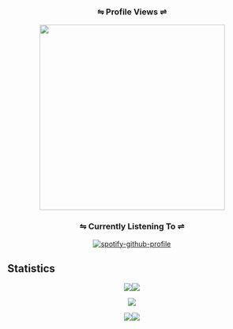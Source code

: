 <div id="profile-count">
    <h3 style="text-align: center" align="center">
    ⇋ Profile Views ⇌
    </h3>
  <p style="text-align: center" align="center">
    <img align="center" style="text-align: center" width=375px height="auto" class="image" src="https://profile-counter.glitch.me/BrenyQT/count.svg" /> 
  </p>

</div>

<div align="center">
 <h3 style="text-align: center" align="center">
    ⇋ Currently Listening To ⇌
    </h3> 

[![spotify-github-profile](https://spotify-github-profile.vercel.app/api/view?uid=ll8qm19yi39fwcl768ue3ph44&cover_image=true&theme=novatorem&show_offline=false&background_color=121212&interchange=false&bar_color=53b14f&bar_color_cover=false)](https://github.com/kittinan/spotify-github-profile)

</div>

## Statistics 
 
<div align="center">
 
 ![](http://github-profile-summary-cards.vercel.app/api/cards/stats?username=BrenyQT&theme=2060)![](http://github-profile-summary-cards.vercel.app/api/cards/productive-time?username=M-Byte480&theme=2077&utcOffset=8)

![](http://github-profile-summary-cards.vercel.app/api/cards/profile-details?username=BrenyQT&theme=2077)

![](http://github-profile-summary-cards.vercel.app/api/cards/repos-per-language?username=BrenyQT&theme=2077)![](http://github-profile-summary-cards.vercel.app/api/cards/most-commit-language?username=M-Byte480&theme=2077)

</div>
